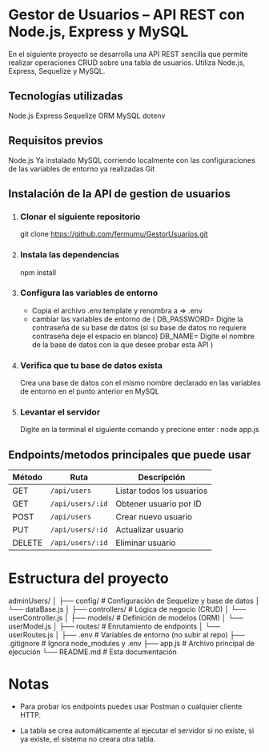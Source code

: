 

# Gestor de Usuarios – API REST con Node.js, Express y MySQL

En el siguiente proyecto se desarrolla una API REST sencilla que permite realizar operaciones CRUD sobre una tabla de usuarios. Utiliza Node.js, Express, Sequelize y MySQL.

## Tecnologías utilizadas
Node.js
Express
Sequelize ORM
MySQL
dotenv

## Requisitos previos
Node.js Ya instalado 
MySQL corriendo localmente con las configuraciones de las variables de entorno ya realizadas
Git 

## Instalación de la API de gestion de usuarios

1. ### Clonar el siguiente repositorio
    git clone https://github.com/fermumu/GestorUsuarios.git

2. ### Instala las dependencias
    npm install

3. ### Configura las variables de entorno
    - Copia el archivo .env.template y renombra  a =>  .env
    - cambiar las variables de entorno de (
        DB_PASSWORD= Digite la contraseña de su base de datos (si su base de datos no requiere contraseña deje el espacio en blanco)
        DB_NAME= Digite el nombre de la base de datos con la que desee probar esta API
        )

4. ### Verifica que tu base de datos exista
    Crea una base de datos con el mismo nombre declarado en las variables de entorno en el punto anterior en MySQL 

5. ### Levantar el servidor
    Digite en la terminal el siguiente comando y precione enter : node app.js

## Endpoints/metodos principales que puede usar

| Método | Ruta             | Descripción               |
| ------ | ---------------- | ------------------------- |
| GET    | `/api/users`     | Listar todos los usuarios |
| GET    | `/api/users/:id` | Obtener usuario por ID    |
| POST   | `/api/users`     | Crear nuevo usuario       |
| PUT    | `/api/users/:id` | Actualizar usuario        |
| DELETE | `/api/users/:id` | Eliminar usuario          |


# Estructura del proyecto

adminUsers/
│
├── config/             # Configuración de Sequelize y base de datos
│   └── dataBase.js
│
├── controllers/        # Lógica de negocio (CRUD)
│   └── userController.js
│
├── models/             # Definición de modelos (ORM)
│   └── userModel.js
│
├── routes/             # Enrutamiento de endpoints
│   └── userRoutes.js
│
├── .env                # Variables de entorno (no subir al repo)
├── .gitignore          # Ignora node_modules y .env
├── app.js              # Archivo principal de ejecución
└── README.md           # Esta documentación

# Notas
- Para probar los endpoints puedes usar Postman o cualquier cliente HTTP.

- La tabla se crea automáticamente al ejecutar el servidor si no existe, si ya existe, el sistema no creara otra tabla.
